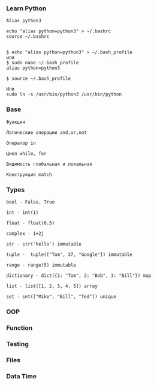 ### Learn Python

```
Alias python3

echo "alias python=python3" > ~/.bashrc
source ~/.bashrc 


$ echo "alias python=python3" > ~/.bash_profile
или
$ sudo nano ~/.bash_profile
alias python=python3

$ source ~/.bash_profile

Или
sudo ln -s /usr/bin/python3 /usr/bin/python
```

### Base 

```
Функции

Логические операции and,or,not

Оператор in

Цикл while, for

Видимость глобальная и локальная

Конструкция match 
```

### Types

```
bool - False, True

int - int(1)

float - float(0.5)

complex - 1+2j

str - str('hello') immutable

tuple -  tuple(["Tom", 37, "Google"]) immutable

range - range(5) immutable

dictionary - dict({1: "Tom", 2: "Bob", 3: "Bill"}) map

list - list([1, 2, 3, 4, 5]) array

set - set(["Mike", "Bill", "Ted"]) unique
```

### OOP

### Function

### Testing

### Files

### Data Time
